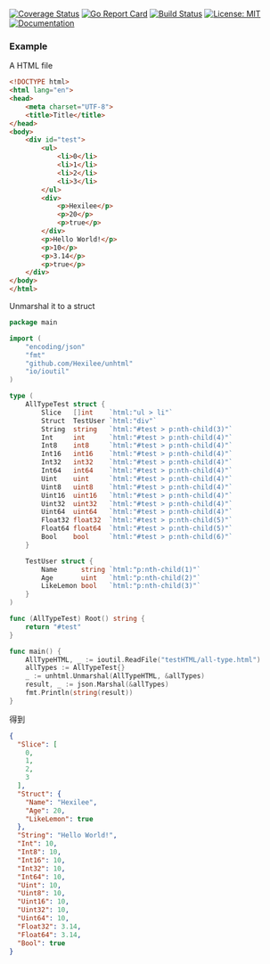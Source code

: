 [![Coverage Status](https://coveralls.io/repos/github/Hexilee/unhtml/badge.svg)](https://coveralls.io/github/Hexilee/unhtml)
[![Go Report Card](https://goreportcard.com/badge/github.com/Hexilee/unhtml)](https://goreportcard.com/report/github.com/Hexilee/unhtml)
[![Build Status](https://travis-ci.org/Hexilee/unhtml.svg?branch=master)](https://travis-ci.org/Hexilee/unhtml)
[![License: MIT](https://img.shields.io/badge/License-MIT-yellow.svg)](https://github.com/Hexilee/unhtml/blob/master/LICENSE)
[![Documentation](https://godoc.org/github.com/Hexilee/unhtml?status.svg)](https://godoc.org/github.com/Hexilee/unhtml)

### Example

A HTML file

```html
<!DOCTYPE html>
<html lang="en">
<head>
    <meta charset="UTF-8">
    <title>Title</title>
</head>
<body>
    <div id="test">
        <ul>
            <li>0</li>
            <li>1</li>
            <li>2</li>
            <li>3</li>
        </ul>
        <div>
            <p>Hexilee</p>
            <p>20</p>
            <p>true</p>
        </div>
        <p>Hello World!</p>
        <p>10</p>
        <p>3.14</p>
        <p>true</p>
    </div>
</body>
</html>
```

Unmarshal it to a struct

```go
package main

import (
	"encoding/json"
	"fmt"
	"github.com/Hexilee/unhtml"
	"io/ioutil"
)

type (
	AllTypeTest struct {
		Slice   []int    `html:"ul > li"`
		Struct  TestUser `html:"div"`
		String  string   `html:"#test > p:nth-child(3)"`
		Int     int      `html:"#test > p:nth-child(4)"`
		Int8    int8     `html:"#test > p:nth-child(4)"`
		Int16   int16    `html:"#test > p:nth-child(4)"`
		Int32   int32    `html:"#test > p:nth-child(4)"`
		Int64   int64    `html:"#test > p:nth-child(4)"`
		Uint    uint     `html:"#test > p:nth-child(4)"`
		Uint8   uint8    `html:"#test > p:nth-child(4)"`
		Uint16  uint16   `html:"#test > p:nth-child(4)"`
		Uint32  uint32   `html:"#test > p:nth-child(4)"`
		Uint64  uint64   `html:"#test > p:nth-child(4)"`
		Float32 float32  `html:"#test > p:nth-child(5)"`
		Float64 float64  `html:"#test > p:nth-child(5)"`
		Bool    bool     `html:"#test > p:nth-child(6)"`
	}

	TestUser struct {
		Name      string `html:"p:nth-child(1)"`
		Age       uint   `html:"p:nth-child(2)"`
		LikeLemon bool   `html:"p:nth-child(3)"`
	}
)

func (AllTypeTest) Root() string {
	return "#test"
}

func main() {
	AllTypeHTML, _ := ioutil.ReadFile("testHTML/all-type.html")
	allTypes := AllTypeTest{}
	_ := unhtml.Unmarshal(AllTypeHTML, &allTypes)
	result, _ := json.Marshal(&allTypes)
	fmt.Println(string(result))
}
```

得到

```json
{
  "Slice": [
    0,
    1,
    2,
    3
  ],
  "Struct": {
    "Name": "Hexilee",
    "Age": 20,
    "LikeLemon": true
  },
  "String": "Hello World!",
  "Int": 10,
  "Int8": 10,
  "Int16": 10,
  "Int32": 10,
  "Int64": 10,
  "Uint": 10,
  "Uint8": 10,
  "Uint16": 10,
  "Uint32": 10,
  "Uint64": 10,
  "Float32": 3.14,
  "Float64": 3.14,
  "Bool": true
}
```
